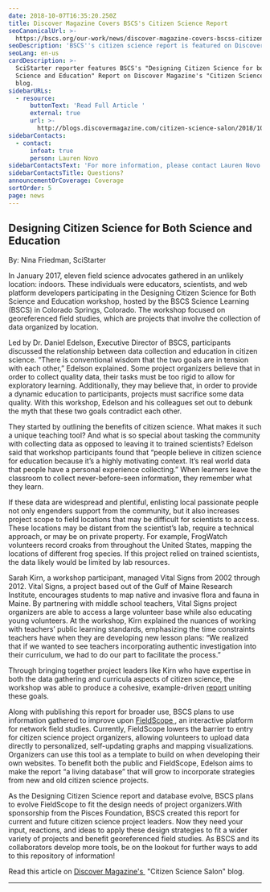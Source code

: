 ```yaml
---
date: 2018-10-07T16:35:20.250Z
title: Discover Magazine Covers BSCS's Citizen Science Report
seoCanonicalUrl: >-
  https://bscs.org/our-work/news/discover-magazine-covers-bscss-citizen-science-report
seoDescription: 'BSCS''s citizen science report is featured on Discover Magazine blog. '
seoLang: en-us
cardDescription: >-
  SciStarter reporter features BSCS's "Designing Citizen Science for both
  Science and Education" Report on Discover Magazine's "Citizen Science Salon"
  blog.
sidebarURLs:
  - resource:
      buttonText: 'Read Full Article '
      external: true
      url: >-
        http://blogs.discovermagazine.com/citizen-science-salon/2018/10/07/designing-citizen-science-for-both-science-and-education/#.XLn4-6eZOL8
sidebarContacts:
  - contact:
      infoat: true
      person: Lauren Novo
sidebarContactsText: 'For more information, please contact Lauren Novo.'
sidebarContactsTitle: Questions?
announcementOrCoverage: Coverage
sortOrder: 5
page: news
---
```

## Designing Citizen Science for Both Science and Education

By: Nina Friedman, SciStarter

In January 2017, eleven field science advocates gathered in an unlikely location: indoors. These individuals were educators, scientists, and web platform developers participating in the Designing Citizen Science for Both Science and Education workshop, hosted by the BSCS Science Learning (BSCS) in Colorado Springs, Colorado. The workshop focused on georeferenced field studies, which are projects that involve the collection of data organized by location.

Led by Dr. Daniel Edelson, Executive Director of BSCS, participants discussed the relationship between data collection and education in citizen science. “There is conventional wisdom that the two goals are in tension with each other,” Edelson explained. Some project organizers believe that in order to collect quality data, their tasks must be too rigid to allow for exploratory learning. Additionally, they may believe that, in order to provide a dynamic education to participants, projects must sacrifice some data quality. With this workshop, Edelson and his colleagues set out to debunk the myth that these two goals contradict each other.

They started by outlining the benefits of citizen science. What makes it such a unique teaching tool? And what is so special about tasking the community with collecting data as opposed to leaving it to trained scientists? Edelson said that workshop participants found that “people believe in citizen science for education because it’s a highly motivating context. It’s real world data that people have a personal experience collecting.” When learners leave the classroom to collect never-before-seen information, they remember what they learn.

If these data are widespread and plentiful, enlisting local passionate people not only engenders support from the community, but it also increases project scope to field locations that may be difficult for scientists to access. These locations may be distant from the scientist’s lab, require a technical approach, or may be on private property. For example, FrogWatch volunteers record croaks from throughout the United States, mapping the locations of different frog species. If this project relied on trained scientists, the data likely would be limited by lab resources.

Sarah Kirn, a workshop participant, managed Vital Signs from 2002 through 2012. Vital Signs, a project based out of the Gulf of Maine Research Institute,  encourages students to map native and invasive flora and fauna in Maine. By partnering with middle school teachers, Vital Signs project organizers are able to access a large volunteer base while also educating young volunteers. At the workshop, Kirn explained the nuances of working with teachers’ public learning standards, emphasizing the time constraints teachers have when they are developing new lesson plans: “We realized that if we wanted to see teachers incorporating authentic investigation into their curriculum, we had to do our part to facilitate the process.”

Through bringing together project leaders like Kirn who have expertise in both the data gathering and curricula aspects of citizen science, the workshop was able to produce a cohesive, example-driven [report](https://bscs.org/resources/reports/designing-citizen-science-for-both-science-and-education-a-workshop-report) uniting these goals.

Along with publishing this report for broader use, BSCS plans to use information gathered to improve upon <a href="http://www.fieldscope.org/" target="_blank" rel="noopener noreferrer">FieldScope&nbsp;<sup><i style="font-size: .65rem;" class="fas fa-external-link-alt"></i></sup></a>, an interactive platform for network field studies. Currently, FieldScope lowers the barrier to entry for citizen science project organizers, allowing volunteers to upload data directly to personalized, self-updating graphs and mapping visualizations. Organizers can use this tool as a template to build on when developing their own websites. To benefit both the public and FieldScope, Edelson aims to make the report “a living database” that will grow to incorporate strategies from new and old citizen science projects.

As the Designing Citizen Science report and database evolve, BSCS plans to evolve FieldScope to fit the design needs of project organizers.With sponsorship from the Pisces Foundation, BSCS created this report for current and future citizen science project leaders. Now they need your input, reactions, and ideas to apply these design strategies to fit a wider variety of projects and benefit georeferenced field studies. As BSCS and its collaborators develop more tools, be on the lookout for further ways to add to this repository of information!

Read this article on <a href="http://blogs.discovermagazine.com/citizen-science-salon/2018/10/07/designing-citizen-science-for-both-science-and-education/#.XL5N10RKiL8" target="_blank" rel="noopener noreferrer">Discover Magazine's&nbsp;<sup><i style="font-size: .65rem;" class="fas fa-external-link-alt"></i></sup></a> "Citizen Science Salon" blog.

- - -
